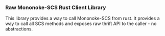 ### Raw Mononoke-SCS Rust Client Library

This library provides a way to call Mononoke-SCS from rust. It provides a way to call all SCS
methods and exposes raw thrift API to the caller - no abstractions.
